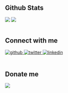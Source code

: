 ## Github Stats  
<div>
<img src="https://github-readme-stats.vercel.app/api?username=emrahbeydilli&show_icons=true&count_private=true&hide_border=true"/>
<img src="https://github-readme-stats.vercel.app/api/top-langs/?username=emrahbeydilli&hide_border=true" />
</div>  
<br/> 

## Connect with me  
<div>
<a href="https://github.com/emrahbeydilli" target="_blank">
<img src=https://img.shields.io/badge/github-%2324292e.svg?&style=for-the-badge&logo=github&logoColor=white alt=github style="margin-bottom: 5px;" />
</a>
<a href="https://twitter.com/emrahbeydilli" target="_blank">
<img src=https://img.shields.io/badge/twitter-%2300acee.svg?&style=for-the-badge&logo=twitter&logoColor=white alt=twitter style="margin-bottom: 5px;" />
</a>
<a href="https://linkedin.com/in/emrahbeydilli" target="_blank">
<img src=https://img.shields.io/badge/linkedin-%231E77B5.svg?&style=for-the-badge&logo=linkedin&logoColor=white alt=linkedin style="margin-bottom: 5px;" />
</a>  
</div>
<br/>

## Donate me  
<div>
<a href="https://www.buymeacoffee.com/emrahbeydilli" target="_blank" style="display: inline-block;">
<img src="https://img.shields.io/badge/Donate-Buy%20Me%20A%20Coffee-orange.svg?style=flat-square&logo=buymeacoffee"  align="center" />
</a>
</div> 
